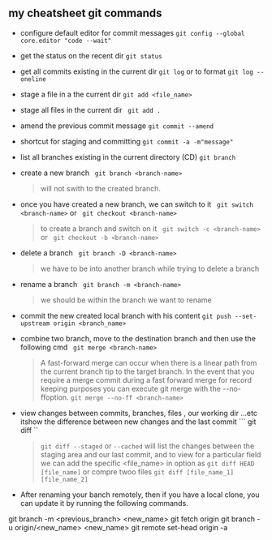 ## my cheatsheet git commands

- configure default editor for commit messages
```git config --global core.editor "code --wait"```

- get the status on the recent dir 
``` git status ```

- get all commits existing in the current dir
``` git log ``` or to format ```git log --oneline```

- stage a file in a the current dir
``` git add <file_name> ```

- stage all files in the current  dir
``` git add .```

- amend the previous commit message
```git commit --amend ``` 
- shortcut for staging and committing
``` git commit -a -m"message" ```
- list all branches existing in the current directory (CD)
``` git branch ```

- create a new branch
``` git branch <branch-name>```
    > will not swith to the created branch.

- once you have created a new branch, we can switch to it
``` git switch <branch-name>``` or  ``` git checkout <branch-name>```
    > to create a branch and switch on it ``` git switch -c <branch-name>``` or  ``` git checkout -b <branch-name>```

- delete a branch
``` git branch -D <branch-name>```
    > we have to be into another branch while trying to delete a branch
 - rename a branch
 ``` git branch -m <branch-name>```
    > we should be within the branch we want to rename

- commit the new created  local branch with his content 
    ```git push --set-upstream origin <branch_name>```

- combine two branch, move to the destination branch and then use the following cmd
``` git merge <branch-name>```
    > A fast-forward merge can occur when there is a linear path from the current branch tip to the target branch.
    > In the event that you require a merge commit during a fast forward merge for record keeping purposes you can execute git merge with the --no-ffoption. ```git merge --no-ff <branch-name>```

- view changes between commits, branches, files , our working dir ...etc itshow the difference between new changes and the last commit 
    ``` git diff ``

    > `git diff --staged` or `--cached` will list the changes between the staging area and our last commit, and to view for a particular field we can add the specific <file_name> in option as `git diff HEAD [file_name]` or compre twoo files `git diff [file_name_1] [file_name_2]`
 
 - After renaming your banch remotely, then if you have a local clone, you can update it by running the following commands.

git branch -m <previous_branch> <new_name>
git fetch origin
git branch -u origin/<new_name> <new_name>
git remote set-head origin -a
